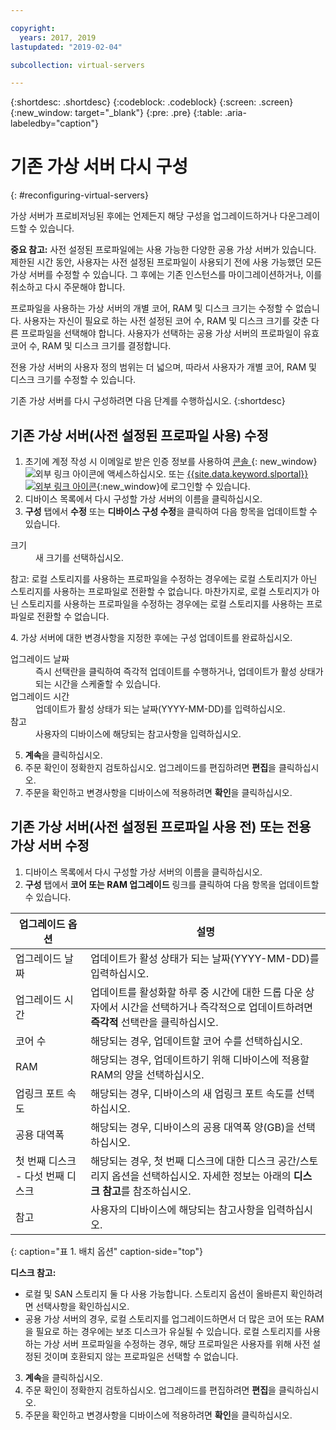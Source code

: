 ```yaml
---

copyright:
  years: 2017, 2019
lastupdated: "2019-02-04"

subcollection: virtual-servers

---
```


{:shortdesc: .shortdesc}
{:codeblock: .codeblock}
{:screen: .screen}
{:new_window: target="_blank"}
{:pre: .pre}
{:table: .aria-labeledby="caption"}


# 기존 가상 서버 다시 구성
{: #reconfiguring-virtual-servers}

가상 서버가 프로비저닝된 후에는 언제든지 해당 구성을 업그레이드하거나 다운그레이드할 수 있습니다.  

**중요 참고:** 사전 설정된 프로파일에는 사용 가능한 다양한 공용 가상 서버가 있습니다. 제한된 시간 동안, 사용자는 사전 설정된 프로파일이 사용되기 전에 사용 가능했던 모든 가상 서버를 수정할 수 있습니다. 그 후에는 기존 인스턴스를 마이그레이션하거나, 이를 취소하고 다시 주문해야 합니다.

프로파일을 사용하는 가상 서버의 개별 코어, RAM 및 디스크 크기는 수정할 수 없습니다. 사용자는 자신이 필요로 하는 사전 설정된 코어 수, RAM 및 디스크 크기를 갖춘 다른 프로파일을 선택해야 합니다. 사용자가 선택하는 공용 가상 서버의 프로파일이 유효 코어 수, RAM 및 디스크 크기를 결정합니다.  

전용 가상 서버의 사용자 정의 범위는 더 넓으며, 따라서 사용자가 개별 코어, RAM 및 디스크 크기를 수정할 수 있습니다.

기존 가상 서버를 다시 구성하려면 다음 단계를 수행하십시오.
{:shortdesc}

## 기존 가상 서버(사전 설정된 프로파일 사용) 수정
1. 초기에 계정 작성 시 이메일로 받은 인증 정보를 사용하여 [ 콘솔 ](https://cloud.ibm.com/classic?){: new_window} ![외부 링크 아이콘](../icons/launch-glyph.svg "외부 링크 아이콘")에 액세스하십시오. 또는 [{{site.data.keyword.slportal}} ![외부 링크 아이콘](../../icons/launch-glyph.svg "외부 링크 아이콘")](https://control.softlayer.com/){:new_window}에 로그인할 수 있습니다. 
2. 디바이스 목록에서 다시 구성할 가상 서버의 이름을 클릭하십시오.
3. **구성** 탭에서 **수정** 또는 **디바이스 구성 수정**을 클릭하여 다음 항목을 업데이트할 수 있습니다.
  <dl>
  <dt>크기</dt>
  <dd>새 크기를 선택하십시오.</dd>
  <p><note>참고: 로컬 스토리지를 사용하는 프로파일을 수정하는 경우에는 로컬 스토리지가 아닌 스토리지를 사용하는 프로파일로 전환할 수 없습니다. 마찬가지로, 로컬 스토리지가 아닌 스토리지를 사용하는 프로파일을 수정하는 경우에는 로컬 스토리지를 사용하는 프로파일로 전환할 수 없습니다.
  </note></p>
  </dl>
4. 가상 서버에 대한 변경사항을 지정한 후에는 구성 업데이트를 완료하십시오.
  <dl>

  <dt>업그레이드 날짜</dt>
  <dd>즉시 선택란을 클릭하여 즉각적 업데이트를 수행하거나, 업데이트가 활성 상태가 되는 시간을 스케줄할 수 있습니다.</dd>

  <dt>업그레이드 시간</dt>
  <dd>업데이트가 활성 상태가 되는 날짜(YYYY-MM-DD)를 입력하십시오.</dd>

  <dt>참고</dt>
  <dd>사용자의 디바이스에 해당되는 참고사항을 입력하십시오. </dd>
  </dl>

5. **계속**을 클릭하십시오.
6. 주문 확인이 정확한지 검토하십시오.  업그레이드를 편집하려면 **편집**을 클릭하십시오.
7. 주문을 확인하고 변경사항을 디바이스에 적용하려면 **확인**을 클릭하십시오.

## 기존 가상 서버(사전 설정된 프로파일 사용 전) 또는 전용 가상 서버 수정
1. 디바이스 목록에서 다시 구성할 가상 서버의 이름을 클릭하십시오.
2. **구성** 탭에서 **코어 또는 RAM 업그레이드** 링크를 클릭하여 다음 항목을 업데이트할 수 있습니다.

|업그레이드 옵션       |설명                                                                                                |
| ----------------------- | ----------------------------------------------------------------------------------------------------------- |
|업그레이드 날짜            |업데이트가 활성 상태가 되는 날짜(YYYY-MM-DD)를 입력하십시오.                                                |
|업그레이드 시간            |업데이트를 활성화할 하루 중 시간에 대한 드롭 다운 상자에서 시간을 선택하거나 즉각적으로 업데이트하려면 **즉각적** 선택란을 클릭하십시오.                                                                                        |
|코어 수                   |해당되는 경우, 업데이트할 코어 수를 선택하십시오. |
|RAM                     |해당되는 경우, 업데이트하기 위해 디바이스에 적용할 RAM의 양을 선택하십시오.   |
|업링크 포트 속도      |해당되는 경우, 디바이스의 새 업링크 포트 속도를 선택하십시오. |
|공용 대역폭        |해당되는 경우, 디바이스의 공용 대역폭 양(GB)을 선택하십시오.   |
|첫 번째 디스크 - 다섯 번째 디스크 |해당되는 경우, 첫 번째 디스크에 대한 디스크 공간/스토리지 옵션을 선택하십시오. 자세한 정보는 아래의 **디스크 참고**를 참조하십시오.                                                                                                                               |
|참고                   |사용자의 디바이스에 해당되는 참고사항을 입력하십시오.                                                                 |
{: caption="표 1. 배치 옵션" caption-side="top"}   

  **디스크 참고:**
  * 로컬 및 SAN 스토리지 둘 다 사용 가능합니다.  스토리지 옵션이 올바른지 확인하려면 선택사항을 확인하십시오.
  * 공용 가상 서버의 경우, 로컬 스토리지를 업그레이드하면서 더 많은 코어 또는 RAM을 필요로 하는 경우에는 보조 디스크가 유실될 수 있습니다. 로컬 스토리지를 사용하는 가상 서버 프로파일을 수정하는 경우, 해당 프로파일은 사용자를 위해 사전 설정된 것이며 호환되지 않는 프로파일은 선택할 수 없습니다.
3. **계속**을 클릭하십시오.
4. 주문 확인이 정확한지 검토하십시오.  업그레이드를 편집하려면 **편집**을 클릭하십시오.
5. 주문을 확인하고 변경사항을 디바이스에 적용하려면 **확인**을 클릭하십시오.

